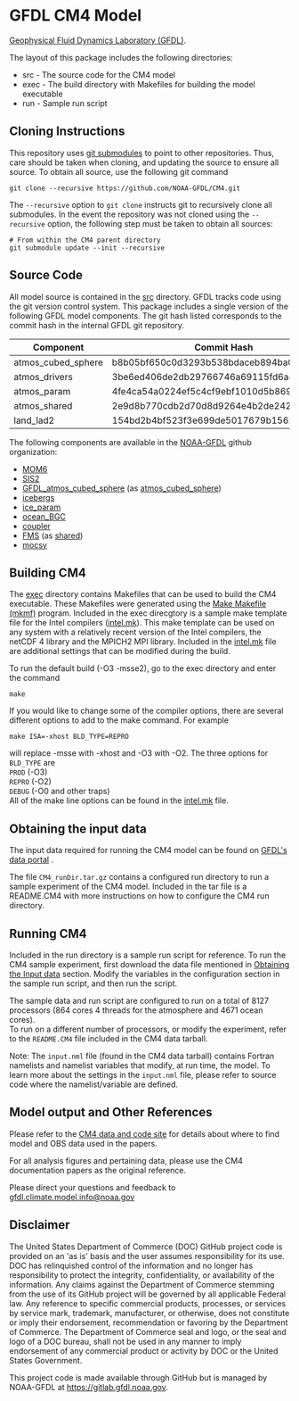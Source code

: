# GFDL CM4 Model
[Geophysical Fluid Dynamics Laboratory
(GFDL)](https://www.gfdl.noaa.gov).

The layout of this package includes the following directories:

* src - The source code for the CM4 model
* exec - The build directory with Makefiles for building the model executable
* run - Sample run script

## Cloning Instructions

This repository uses [git
submodules](https://git-scm.com/book/en/v2/Git-Tools-Submodules) to
point to other repositories.  Thus, care should be taken when cloning,
and updating the source to ensure all source.  To obtain all source,
use the following git command

```
git clone --recursive https://github.com/NOAA-GFDL/CM4.git
```

The `--recursive` option to `git clone` instructs git to recursively
clone all submodules.  In the event the repository was not cloned
using the `--recursive` option, the following step must be taken to
obtain all sources:

```
# From within the CM4 parent directory
git submodule update --init --recursive
```

## Source Code

All model source is contained in the [src](src) directory.  GFDL
tracks code using the git version control system.  This package
includes a single version of the following GFDL model components.  The
git hash listed corresponds to the commit hash in the internal GFDL
git repository.

Component | Commit Hash
--------- | -----------
atmos_cubed_sphere | b8b05bf650c0d3293b538bdaceb894ba0fd6910b
atmos_drivers | 3be6ed406de2db29766746a69115fd6a47048692
atmos_param | 4fe4ca54a0224ef5c4cf9ebf1010d5b869930a3f
atmos_shared | 2e9d8b770cdb2d70d8d9264e4b2de24213ae21bd
land_lad2 | 154bd2b4bf523f3e699de5017679b156242ec13f 



The following components are available in the
[NOAA-GFDL](https://github.com/NOAA-GFDL) github organization:

* [MOM6](https://github.com/NOAA-GFDL/MOM6)
* [SIS2](https://github.com/NOAA-GFDL/SIS2)
* [GFDL_atmos_cubed_sphere](https://github.com/NOAA-GFDL/GFDL_atmos_cubed_sphere/tree/AM4.0) (as [atmos_cubed_sphere](src/atmos_cubed_sphere))
* [icebergs](https://github.com/NOAA-GFDL/icebergs)
* [ice_param](https://github.com/NOAA-GFDL/ice_param)
* [ocean_BGC](https://github.com/NOAA-GFDL/ocean_BGC)
* [coupler](https://github.com/NOAA-GFDL/FMScoupler)
* [FMS](https://github.com/NOAA-GFDL/FMS) (as [shared](src/shared))
* [mocsy](https://github.com/NOAA-GFDL/mocsy)

## Building CM4

The [exec](exec) directory contains Makefiles that can be used to
build the CM4 executable.  These Makefiles were generated using the
[Make Makefile (mkmf)](https://github.com/NOAA-GFDL/mkmf) program.
Included in the exec direcgtory is a sample make template file for the
Intel compilers ([intel.mk](exec/templates/intel.mk)).  This make
template can be used on any system with a relatively recent version of
the Intel compilers, the netCDF 4 library and the MPICH2 MPI library.
Included in the [intel.mk](exec/templates/intel.mk) file are
additional settings that can be modified during the build.  


To run the default build (-O3 -msse2), go to the exec directory and
enter the command
```
make
```
If you would like to change some of the compiler options, there are several different
options to add to the make command.  For example
```
make ISA=-xhost BLD_TYPE=REPRO
```
will replace -msse with -xhost and -O3 with -O2.  The three options for 
`BLD_TYPE` are  
`PROD` (-O3)  
`REPRO` (-O2)    
`DEBUG` (-O0 and other traps)  
All of the make line options can be
found in the [intel.mk](exec/templates/intel.mk) file.

## Obtaining the input data

The input data required for running the CM4 model can be found on
[GFDL's data
portal](http://data1.gfdl.noaa.gov/nomads/forms/cm4/) .

The file `CM4_runDir.tar.gz` contains a configured run directory to run a
sample experiment of the CM4 model.  Included in the tar file is a
README.CM4 with more instructions on how to configure the CM4 run
directory.

## Running CM4

Included in the run directory is a sample run script for reference.
To run the CM4 sample experiment, first download the data file
mentioned in [Obtaining the Input data](#obtaining-the-input-data)
section.  Modify the variables in the configuration section in the
sample run script, and then run the script.

The sample data and run script are configured to run on a total of 8127
processors (864 cores 4 threads for the atmosphere and 4671 ocean cores).  
To run on a different number of processors, or modify the
experiment, refer to the `README.CM4` file included in the CM4
data tarball.

Note: The `input.nml` file (found in the CM4 data tarball) contains
Fortran namelists and namelist variables that modify, at run time, the
model.  To learn more about the settings in the `input.nml` file,
please refer to source code where the namelist/variable are defined.


## Model output and Other References

Please refer to the [CM4 data and code
site](http://data1.gfdl.noaa.gov/nomads/forms/cm4/) for details
about where to find model and OBS data used in the papers.

For all analysis figures and pertaining data, please use the CM4
documentation papers as the original reference.

Please direct your questions and feedback to
gfdl.climate.model.info@noaa.gov

## Disclaimer

The United States Department of Commerce (DOC) GitHub project code is
provided on an 'as is' basis and the user assumes responsibility for
its use.  DOC has relinquished control of the information and no
longer has responsibility to protect the integrity, confidentiality,
or availability of the information.  Any claims against the Department
of Commerce stemming from the use of its GitHub project will be
governed by all applicable Federal law.  Any reference to specific
commercial products, processes, or services by service mark,
trademark, manufacturer, or otherwise, does not constitute or imply
their endorsement, recommendation or favoring by the Department of
Commerce.  The Department of Commerce seal and logo, or the seal and
logo of a DOC bureau, shall not be used in any manner to imply
endorsement of any commercial product or activity by DOC or the United
States Government.

This project code is made available through GitHub but is managed by
NOAA-GFDL at https://gitlab.gfdl.noaa.gov.
